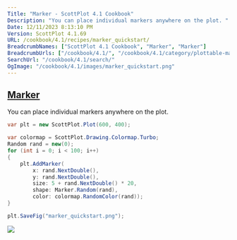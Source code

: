 ```yaml
---
Title: "Marker - ScottPlot 4.1 Cookbook"
Description: "You can place individual markers anywhere on the plot. "
Date: 12/11/2023 8:13:10 PM
Version: ScottPlot 4.1.69
URL: /cookbook/4.1/recipes/marker_quickstart/
BreadcrumbNames: ["ScottPlot 4.1 Cookbook", "Marker", "Marker"]
BreadcrumbUrls: ["/cookbook/4.1/", "/cookbook/4.1/category/plottable-marker", "/cookbook/4.1/recipes/marker_quickstart/"]
SearchUrl: "/cookbook/4.1/search/"
OgImage: "/cookbook/4.1/images/marker_quickstart.png"
---
```


<h2><a id='marker' href='/cookbook/4.1/recipes/marker_quickstart/'>Marker</a></h2>

You can place individual markers anywhere on the plot. 

```cs
var plt = new ScottPlot.Plot(600, 400);

var colormap = ScottPlot.Drawing.Colormap.Turbo;
Random rand = new(0);
for (int i = 0; i < 100; i++)
{
    plt.AddMarker(
        x: rand.NextDouble(),
        y: rand.NextDouble(),
        size: 5 + rand.NextDouble() * 20,
        shape: Marker.Random(rand),
        color: colormap.RandomColor(rand));
}

plt.SaveFig("marker_quickstart.png");
```

<img src='../../images/marker_quickstart.png' class='d-block mx-auto my-5' />


